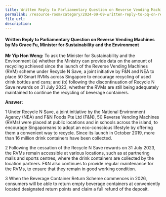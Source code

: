 ```yaml
---
title: Written Reply to Parliamentary Question on Reverse Vending Machines 
permalink: /resource-room/category/2024-09-09-written-reply-to-pq-on-reverse-vending-machines
file_url:
description:
---
```

 
#### Written Reply to Parliamentary Question on Reverse Vending Machines by Ms Grace Fu, Minister for Sustainability and the Environment

**Mr Yip Hon Weng:** To ask the Minister for Sustainability and the
Environment (a) whether the Ministry can provide data on the amount of
recycling achieved since the launch of the Reverse Vending Machines (RVM)
scheme under Recycle N Save, a joint initiative by F&N and NEA to place 50
Smart RVMs across Singapore to encourage recycling of used drink bottles and
cans; and (b) following the discontinuation of Recycle N Save rewards on 31
July 2023, whether the RVMs are still being adequately maintained to continue
the recycling of beverage containers.

**Answer:**  

1 Under Recycle N Save, a joint initiative by the National Environment
Agency (NEA) and F&N Foods Pte Ltd (F&N), 50 Reverse Vending Machines
(RVMs) were placed at public locations and in schools across the island, to
encourage Singaporeans to adopt an eco-conscious lifestyle by offering them a
convenient way to recycle. Since its launch in October 2019, more than 16
million drink containers have been collected.

2 Following the cessation of the Recycle N Save rewards on 31 July 2023,
the RVMs remain accessible at various locations, such as at partnering malls
and sports centres, where the drink containers are collected by the location
partners. F&N also continues to provide regular maintenance for the RVMs, to
ensure that they remain in good working condition.

3 When the Beverage Container Return Scheme commences in 2026,
consumers will be able to return empty beverage containers at conveniently
located designated return points and claim a full refund of the deposit.
